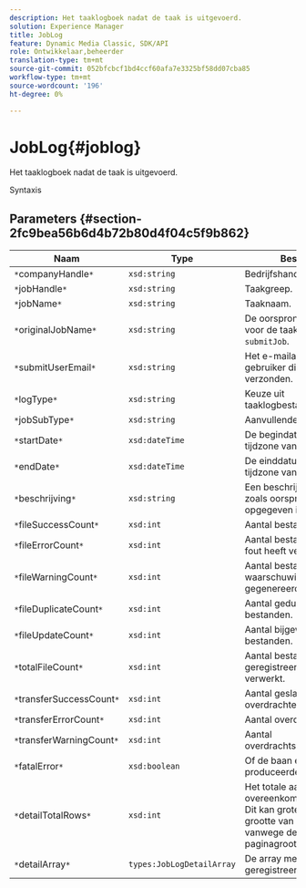 ```yaml
---
description: Het taaklogboek nadat de taak is uitgevoerd.
solution: Experience Manager
title: JobLog
feature: Dynamic Media Classic, SDK/API
role: Ontwikkelaar,beheerder
translation-type: tm+mt
source-git-commit: 052bfcbcf1bd4ccf60afa7e3325bf58dd07cba85
workflow-type: tm+mt
source-wordcount: '196'
ht-degree: 0%

---
```



# JobLog{#joblog}

Het taaklogboek nadat de taak is uitgevoerd.

Syntaxis

## Parameters {#section-2fc9bea56b6d4b72b80d4f04c5f9b862}

| Naam | Type | Beschrijving |
|---|---|---|
| `*`companyHandle`*` | `xsd:string` | Bedrijfshandgreep. |
| `*`jobHandle`*` | `xsd:string` | Taakgreep. |
| `*`jobName`*` | `xsd:string` | Taaknaam. |
| `*`originalJobName`*` | `xsd:string` | De oorspronkelijke naam die voor de taak is ingediend met `submitJob`. |
| `*`submitUserEmail`*` | `xsd:string` | Het e-mailadres van de gebruiker die de taak heeft verzonden. |
| `*`logType`*` | `xsd:string` | Keuze uit taaklogbestandstypen. |
| `*`jobSubType`*` | `xsd:string` | Aanvullende taakgegevens. |
| `*`startDate`*` | `xsd:dateTime` | De begindatum, tijd en tijdzone van de taak. |
| `*`endDate`*` | `xsd:dateTime` | De einddatum, tijd en tijdzone van de taak. |
| `*`beschrijving`*` | `xsd:string` | Een beschrijving van de taak zoals oorspronkelijk opgegeven in `submitJob`. |
| `*`fileSuccessCount`*` | `xsd:int` | Aantal bestanden verwerkt. |
| `*`fileErrorCount`*` | `xsd:int` | Aantal bestanden dat een fout heeft veroorzaakt. |
| `*`fileWarningCount`*` | `xsd:int` | Aantal bestanden dat een waarschuwing heeft gegenereerd. |
| `*`fileDuplicateCount`*` | `xsd:int` | Aantal gedupliceerde bestanden. |
| `*`fileUpdateCount`*` | `xsd:int` | Aantal bijgewerkte bestanden. |
| `*`totalFileCount`*` | `xsd:int` | Aantal bestanden dat door de geregistreerde taak is verwerkt. |
| `*`transferSuccessCount`*` | `xsd:int` | Aantal geslaagde overdrachten. |
| `*`transferErrorCount`*` | `xsd:int` | Aantal overdrachtsfouten. |
| `*`transferWarningCount`*` | `xsd:int` | Aantal overdrachtswaarschuwingen. |
| `*`fatalError`*` | `xsd:boolean` | Of de baan een fatale fout produceerde. |
| `*`detailTotalRows`*` | `xsd:int` | Het totale aantal rijen dat overeenkomt met de query. Dit kan groter zijn dan de grootte van `detailArray` vanwege de limieten van de paginagrootte. |
| `*`detailArray`*` | `types:JobLogDetailArray` | De array met details over de geregistreerde taak. |

